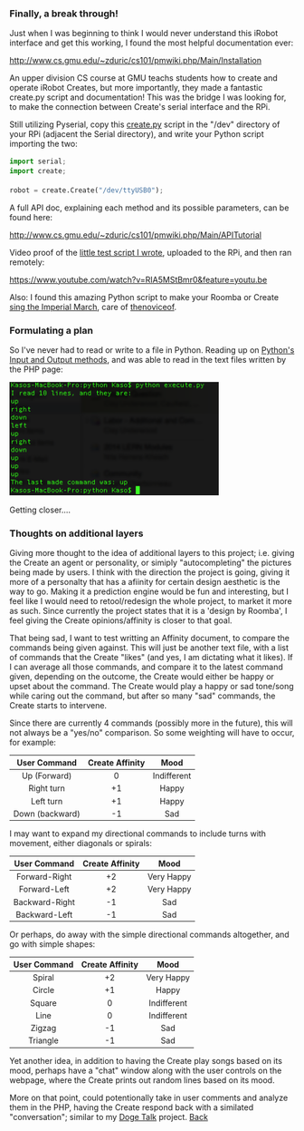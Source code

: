 ### Finally, a break through!

Just when I was beginning to think I would never understand this iRobot interface and get this working, I found the most helpful documentation ever:

<http://www.cs.gmu.edu/~zduric/cs101/pmwiki.php/Main/Installation>

An upper division CS course at GMU teachs students how to create and operate iRobot Creates, but more importantly, they made a fantastic create.py script and documentation! This was the bridge I was looking for, to make the connection between Create's serial interface and the RPi.

Still utilizing Pyserial, copy this [create.py](../../../../gh-pages/python/create.py) script in the "/dev" directory of your RPi (adjacent the Serial directory), and write your Python script importing the two:

```python
import serial;
import create;

robot = create.Create("/dev/ttyUSB0");

```
A full API doc, explaining each method and its possible parameters, can be found here:

<http://www.cs.gmu.edu/~zduric/cs101/pmwiki.php/Main/APITutorial>

Video proof of the [little test script I wrote](../../../../gh-pages/python/test2.py), uploaded to the RPi, and then ran remotely:

<https://www.youtube.com/watch?v=RIA5MStBmr0&feature=youtu.be>

Also: I found this amazing Python script to make your Roomba or Create [sing the Imperial March](https://gist.github.com/thenoviceoof/5465084), care of [thenoviceof](https://github.com/thenoviceoof).

### Formulating a plan

So I've never had to read or write to a file in Python. Reading up on [Python's Input and Output methods](https://docs.python.org/2/tutorial/inputoutput.html#reading-and-writing-files), and was able to read in the text files written by the PHP page:

<img src="img/terminal_commands.png" height="200">

Getting closer....

### Thoughts on additional layers

Giving more thought to the idea of additional layers to this project; i.e. giving the Create an agent or personality, or simiply "autocompleting" the pictures being made by users.  I think with the direction the project is going, giving it more of a personalty that has a afiinity for certain design aesthetic is the way to go. Making it a prediction engine would be fun and interesting, but I feel like I would need to retool/redesign the whole project, to market it more as such. Since currently the project states that it is a 'design by Roomba', I feel giving the Create opinions/affinity is closer to that goal.

That being sad, I want to test writting an Affinity document, to compare the commands being given against. This will just be another text file, with a list of commands that the Create "likes" (and yes, I am dictating what it likes). If I can average all those commands, and compare it to the latest command given, depending on the outcome, the Create would either be happy or upset about the command. The Create would play a happy or sad tone/song while caring out the command, but after so many "sad" commands, the Create starts to intervene.

Since there are currently 4 commands (possibly more in the future), this will not always be a "yes/no" comparison. So some weighting will have to occur, for example:

| User Command | Create Affinity | Mood |
|:------------:|:---------------:|:----:|
| Up (Forward) | 0 | Indifferent |
| Right turn | +1 | Happy |
| Left turn | +1 | Happy |
| Down (backward) | -1 | Sad|

I may want to expand my directional commands to include turns with movement, either diagonals or spirals:

| User Command | Create Affinity | Mood |
|:------------:|:---------------:|:----:|
| Forward-Right | +2 | Very Happy |
| Forward-Left | +2 | Very Happy |
| Backward-Right | -1 | Sad |
| Backward-Left | -1 | Sad |

Or perhaps, do away with the simple directional commands altogether, and go with simple shapes:

| User Command | Create Affinity | Mood |
|:------------:|:---------------:|:----:|
| Spiral | +2 | Very Happy |
| Circle | +1 | Happy |
| Square | 0 | Indifferent |
| Line | 0 | Indifferent |
| Zigzag | -1 | Sad |
| Triangle | -1 | Sad |

Yet another idea, in addition to having the Create play songs based on its mood, perhaps have a "chat" window along with the user controls on the webpage, where the Create prints out random lines based on its mood.

More on that point, could potentionally take in user comments and analyze them in the PHP, having the Create respond back with a similated "conversation"; similar to my [Doge Talk](http://github.com/Kaceykaso/DogeTalk) project.
[Back](10.md)
